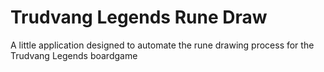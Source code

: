 # Trudvang Legends Rune Draw

A little application designed to automate the rune drawing process for the Trudvang Legends boardgame